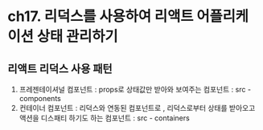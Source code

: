 # ch17. 리덕스를 사용하여 리액트 어플리케이션 상태 관리하기

## 리액트 리덕스 사용 패턴

1. 프레젠테이셔널 컴포넌트 : props로 상태값만 받아와 보여주는 컴포넌트 : src - components
2. 컨테이너 컴포넌트 : 리덕스와 연동된 컴포넌트로 , 리덕스로부터 상태를 받아오고 액션을 디스패티 하기도 하는 컴포넌트 : src - containers
